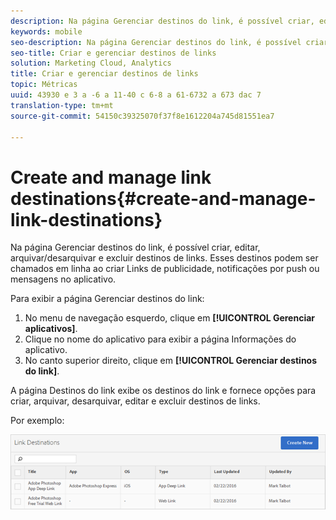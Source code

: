 ```yaml
---
description: Na página Gerenciar destinos do link, é possível criar, editar, arquivar/desarquivar e excluir destinos de links. Esses destinos podem ser chamados em linha ao criar Links de publicidade, notificações por push ou mensagens no aplicativo.
keywords: mobile
seo-description: Na página Gerenciar destinos do link, é possível criar, editar, arquivar/desarquivar e excluir destinos de links. Esses destinos podem ser chamados em linha ao criar Links de publicidade, notificações por push ou mensagens no aplicativo.
seo-title: Criar e gerenciar destinos de links
solution: Marketing Cloud, Analytics
title: Criar e gerenciar destinos de links
topic: Métricas
uuid: 43930 e 3 a -6 a 11-40 c 6-8 a 61-6732 a 673 dac 7
translation-type: tm+mt
source-git-commit: 54150c39325070f37f8e1612204a745d81551ea7

---
```



# Create and manage link destinations{#create-and-manage-link-destinations}

Na página Gerenciar destinos do link, é possível criar, editar, arquivar/desarquivar e excluir destinos de links. Esses destinos podem ser chamados em linha ao criar Links de publicidade, notificações por push ou mensagens no aplicativo.

Para exibir a página Gerenciar destinos do link:

1. No menu de navegação esquerdo, clique em **[!UICONTROL Gerenciar aplicativos]**.
1. Clique no nome do aplicativo para exibir a página Informações do aplicativo.
1. No canto superior direito, clique em **[!UICONTROL Gerenciar destinos do link]**.

A página Destinos do link exibe os destinos do link e fornece opções para criar, arquivar, desarquivar, editar e excluir destinos de links.

Por exemplo:

![](assets/link_destinations_list.png)

